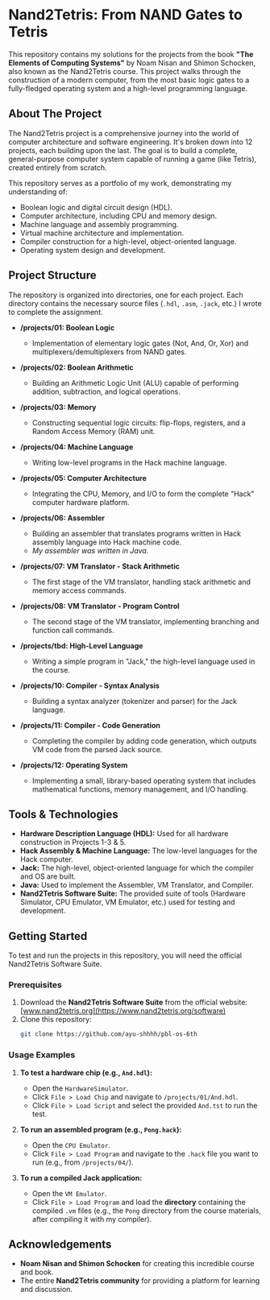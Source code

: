 # Nand2Tetris: From NAND Gates to Tetris

This repository contains my solutions for the projects from the book **"The Elements of Computing Systems"** by Noam Nisan and Shimon Schocken, also known as the Nand2Tetris course. This project walks through the construction of a modern computer, from the most basic logic gates to a fully-fledged operating system and a high-level programming language.

## About The Project

The Nand2Tetris project is a comprehensive journey into the world of computer architecture and software engineering. It's broken down into 12 projects, each building upon the last. The goal is to build a complete, general-purpose computer system capable of running a game (like Tetris), created entirely from scratch.

This repository serves as a portfolio of my work, demonstrating my understanding of:
* Boolean logic and digital circuit design (HDL).
* Computer architecture, including CPU and memory design.
* Machine language and assembly programming.
* Virtual machine architecture and implementation.
* Compiler construction for a high-level, object-oriented language.
* Operating system design and development.

## Project Structure

The repository is organized into directories, one for each project. Each directory contains the necessary source files (`.hdl`, `.asm`, `.jack`, etc.) I wrote to complete the assignment.

* **/projects/01: Boolean Logic**
    * Implementation of elementary logic gates (Not, And, Or, Xor) and multiplexers/demultiplexers from NAND gates.

* **/projects/02: Boolean Arithmetic**
    * Building an Arithmetic Logic Unit (ALU) capable of performing addition, subtraction, and logical operations.

* **/projects/03: Memory**
    * Constructing sequential logic circuits: flip-flops, registers, and a Random Access Memory (RAM) unit.

* **/projects/04: Machine Language**
    * Writing low-level programs in the Hack machine language.

* **/projects/05: Computer Architecture**
    * Integrating the CPU, Memory, and I/O to form the complete "Hack" computer hardware platform.

* **/projects/06: Assembler**
    * Building an assembler that translates programs written in Hack assembly language into Hack machine code.
    * *My assembler was written in Java.*

* **/projects/07: VM Translator - Stack Arithmetic**
    * The first stage of the VM translator, handling stack arithmetic and memory access commands.

* **/projects/08: VM Translator - Program Control**
    * The second stage of the VM translator, implementing branching and function call commands.

* **/projects/tbd: High-Level Language**
    * Writing a simple program in "Jack," the high-level language used in the course.

* **/projects/10: Compiler - Syntax Analysis**
    * Building a syntax analyzer (tokenizer and parser) for the Jack language.

* **/projects/11: Compiler - Code Generation**
    * Completing the compiler by adding code generation, which outputs VM code from the parsed Jack source.

* **/projects/12: Operating System**
    * Implementing a small, library-based operating system that includes mathematical functions, memory management, and I/O handling.

## Tools & Technologies

* **Hardware Description Language (HDL):** Used for all hardware construction in Projects 1-3 & 5.
* **Hack Assembly & Machine Language:** The low-level languages for the Hack computer.
* **Jack:** The high-level, object-oriented language for which the compiler and OS are built.
* **Java:** Used to implement the Assembler, VM Translator, and Compiler.
* **Nand2Tetris Software Suite:** The provided suite of tools (Hardware Simulator, CPU Emulator, VM Emulator, etc.) used for testing and development.

## Getting Started

To test and run the projects in this repository, you will need the official Nand2Tetris Software Suite.

### Prerequisites

1.  Download the **Nand2Tetris Software Suite** from the official website: [www.nand2tetris.org](https://www.nand2tetris.org/software)
2.  Clone this repository:
    ```sh
    git clone https://github.com/ayu-shhhh/pbl-os-6th
    ```

### Usage Examples

1.  **To test a hardware chip (e.g., `And.hdl`):**
    * Open the `HardwareSimulator`.
    * Click `File > Load Chip` and navigate to `/projects/01/And.hdl`.
    * Click `File > Load Script` and select the provided `And.tst` to run the test.

2.  **To run an assembled program (e.g., `Pong.hack`):**
    * Open the `CPU Emulator`.
    * Click `File > Load Program` and navigate to the `.hack` file you want to run (e.g., from `/projects/04/`).

3.  **To run a compiled Jack application:**
    * Open the `VM Emulator`.
    * Click `File > Load Program` and load the **directory** containing the compiled `.vm` files (e.g., the `Pong` directory from the course materials, after compiling it with my compiler).

## Acknowledgements

* **Noam Nisan and Shimon Schocken** for creating this incredible course and book.
* The entire **Nand2Tetris community** for providing a platform for learning and discussion.
